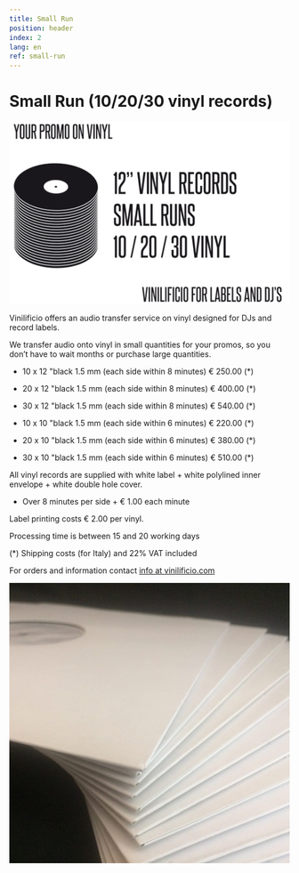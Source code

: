 ```yaml
---
title: Small Run
position: header
index: 2
lang: en
ref: small-run
---
```

# Small Run (10/20/30 vinyl records)


![infographic vinili](/img/PROMO-SMALL-RUNS_GFX_big-5.jpg)

Vinilificio offers an audio transfer service on vinyl designed for DJs and record labels.

We transfer audio onto vinyl in small quantities for your promos, so you don’t have to wait months or purchase large quantities.

* 10 x 12 "black 1.5 mm (each side within 8 minutes) € 250.00 (*)
* 20 x 12 "black 1.5 mm (each side within 8 minutes) € 400.00 (*)
* 30 x 12 "black 1.5 mm (each side within 8 minutes) € 540.00 (*)


* 10 x 10 "black 1.5 mm (each side within 6 minutes) € 220.00 (*)
* 20 x 10 "black 1.5 mm (each side within 6 minutes) € 380.00 (*)
* 30 x 10 "black 1.5 mm (each side within 6 minutes) € 510.00 (*)

All vinyl records are supplied with white label + white polylined inner envelope + white double hole cover.


* Over 8 minutes per side + € 1.00 each minute

Label printing costs € 2.00 per vinyl.

Processing time is between 15 and 20 working days

(*) Shipping costs (for Italy) and 22% VAT  included

For orders and information contact <a href="mailto:info@vinilificio.com"> info at vinilificio.com </a>


![small runs](/img/small_run_01.jpg)
